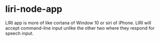 # liri-node-app
LIRI app is more of like cortana of Window 10 or siri of iPhone. LIRI will accept command-line input unlike the other two where they respond for speech input.
